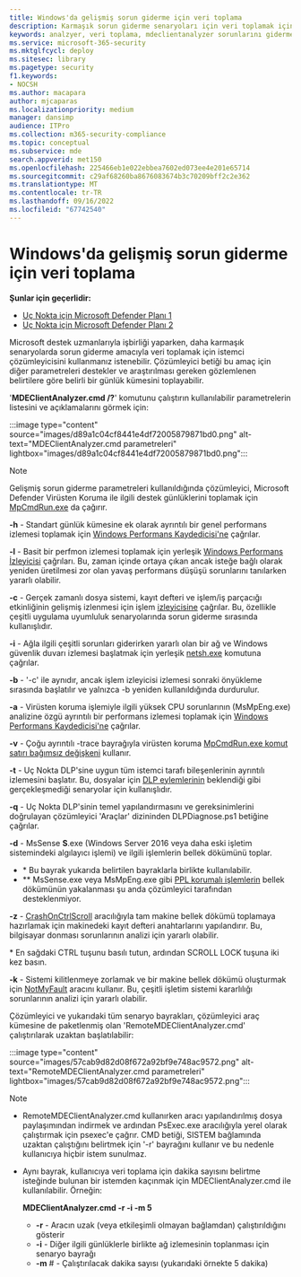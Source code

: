 ```yaml
---
title: Windows'da gelişmiş sorun giderme için veri toplama
description: Karmaşık sorun giderme senaryoları için veri toplamak için istemci çözümleyicisini kullanmayı öğrenin
keywords: analzyer, veri toplama, mdeclientanalyzer sorunlarını giderme, gelişmiş sorun giderme
ms.service: microsoft-365-security
ms.mktglfcycl: deploy
ms.sitesec: library
ms.pagetype: security
f1.keywords:
- NOCSH
ms.author: macapara
author: mjcaparas
ms.localizationpriority: medium
manager: dansimp
audience: ITPro
ms.collection: m365-security-compliance
ms.topic: conceptual
ms.subservice: mde
search.appverid: met150
ms.openlocfilehash: 225466eb1e022ebbea7602ed073ee4e201e65714
ms.sourcegitcommit: c29af68260ba8676083674b3c70209bff2c2e362
ms.translationtype: MT
ms.contentlocale: tr-TR
ms.lasthandoff: 09/16/2022
ms.locfileid: "67742540"
---
```

# <a name="data-collection-for-advanced-troubleshooting-on-windows"></a>Windows'da gelişmiş sorun giderme için veri toplama

**Şunlar için geçerlidir:**
- [Uç Nokta için Microsoft Defender Planı 1](https://go.microsoft.com/fwlink/p/?linkid=2154037)
- [Uç Nokta için Microsoft Defender Planı 2](https://go.microsoft.com/fwlink/p/?linkid=2154037)

Microsoft destek uzmanlarıyla işbirliği yaparken, daha karmaşık senaryolarda sorun giderme amacıyla veri toplamak için istemci çözümleyicisini kullanmanız istenebilir. Çözümleyici betiği bu amaç için diğer parametreleri destekler ve araştırılması gereken gözlemlenen belirtilere göre belirli bir günlük kümesini toplayabilir.

'**MDEClientAnalyzer.cmd /?**' komutunu çalıştırın kullanılabilir parametrelerin listesini ve açıklamalarını görmek için:

:::image type="content" source="images/d89a1c04cf8441e4df72005879871bd0.png" alt-text="MDEClientAnalyzer.cmd parametreleri" lightbox="images/d89a1c04cf8441e4df72005879871bd0.png":::

> [!NOTE]
> Gelişmiş sorun giderme parametreleri kullanıldığında çözümleyici, Microsoft Defender Virüsten Koruma ile ilgili destek günlüklerini toplamak için [MpCmdRun.exe](/microsoft-365/security/defender-endpoint/command-line-arguments-microsoft-defender-antivirus) da çağırır.

**-h** - Standart günlük kümesine ek olarak ayrıntılı bir genel performans izlemesi toplamak için [Windows Performans Kaydedicisi'ne](/windows-hardware/test/wpt/wpr-command-line-options) çağrılar.

**-l** - Basit bir perfmon izlemesi toplamak için yerleşik [Windows Performans İzleyicisi](/windows-server/remote/remote-desktop-services/rds-rdsh-performance-counters) çağrıları. Bu, zaman içinde ortaya çıkan ancak isteğe bağlı olarak yeniden üretilmesi zor olan yavaş performans düşüşü sorunlarını tanılarken yararlı olabilir.

**-c** - Gerçek zamanlı dosya sistemi, kayıt defteri ve işlem/iş parçacığı etkinliğinin gelişmiş izlenmesi için işlem [izleyicisine](/sysinternals/downloads/procmon) çağrılar. Bu, özellikle çeşitli uygulama uyumluluk senaryolarında sorun giderme sırasında kullanışlıdır.

**-i** - Ağla ilgili çeşitli sorunları giderirken yararlı olan bir ağ ve Windows güvenlik duvarı izlemesi başlatmak için yerleşik [netsh.exe](/windows/win32/winsock/netsh-exe) komutuna çağrılar.

**-b** - '-c' ile aynıdır, ancak işlem izleyicisi izlemesi sonraki önyükleme sırasında başlatılır ve yalnızca -b yeniden kullanıldığında durdurulur.

**-a** - Virüsten koruma işlemiyle ilgili yüksek CPU sorunlarının (MsMpEng.exe) analizine özgü ayrıntılı bir performans izlemesi toplamak için [Windows Performans Kaydedicisi'ne](/windows-hardware/test/wpt/wpr-command-line-options) çağrılar.

**-v** - Çoğu ayrıntılı -trace bayrağıyla virüsten koruma [MpCmdRun.exe komut satırı bağımsız değişkeni](/windows/security/threat-protection/microsoft-defender-antivirus/command-line-arguments-microsoft-defender-antivirus) kullanır.

**-t** - Uç Nokta DLP'sine uygun tüm istemci tarafı bileşenlerinin ayrıntılı izlemesini başlatır. Bu, dosyalar için [DLP eylemlerinin](/microsoft-365/compliance/endpoint-dlp-learn-about#endpoint-activities-you-can-monitor-and-take-action-on) beklendiği gibi gerçekleşmediği senaryolar için kullanışlıdır.

**-q** - Uç Nokta DLP'sinin temel yapılandırmasını ve gereksinimlerini doğrulayan çözümleyici 'Araçlar' dizininden DLPDiagnose.ps1 betiğine çağrılar.

**-d** - MsSense **S**.exe (Windows Server 2016 veya daha eski işletim sistemindeki algılayıcı işlemi) ve ilgili işlemlerin bellek dökümünü toplar.

- \* Bu bayrak yukarıda belirtilen bayraklarla birlikte kullanılabilir.
- \*\* MsSense.exe veya MsMpEng.exe gibi [PPL korumalı işlemlerin](/windows-hardware/drivers/install/early-launch-antimalware) bellek dökümünün yakalanması şu anda çözümleyici tarafından desteklenmiyor.

**-z** - [CrashOnCtrlScroll](/windows-hardware/drivers/debugger/forcing-a-system-crash-from-the-keyboard) aracılığıyla tam makine bellek dökümü toplamaya hazırlamak için makinedeki kayıt defteri anahtarlarını yapılandırır. Bu, bilgisayar donması sorunlarının analizi için yararlı olabilir.

\* En sağdaki CTRL tuşunu basılı tutun, ardından SCROLL LOCK tuşuna iki kez basın.

**-k** - Sistemi kilitlenmeye zorlamak ve bir makine bellek dökümü oluşturmak için [NotMyFault](/sysinternals/downloads/notmyfault) aracını kullanır. Bu, çeşitli işletim sistemi kararlılığı sorunlarının analizi için yararlı olabilir.

Çözümleyici ve yukarıdaki tüm senaryo bayrakları, çözümleyici araç kümesine de paketlenmiş olan 'RemoteMDEClientAnalyzer.cmd' çalıştırılarak uzaktan başlatılabilir:

:::image type="content" source="images/57cab9d82d08f672a92bf9e748ac9572.png" alt-text="RemoteMDEClientAnalyzer.cmd parametreleri" lightbox="images/57cab9d82d08f672a92bf9e748ac9572.png":::

> [!NOTE]
>
> - RemoteMDEClientAnalyzer.cmd kullanırken aracı yapılandırılmış dosya paylaşımından indirmek ve ardından PsExec.exe aracılığıyla yerel olarak çalıştırmak için psexec'e çağrır.
    CMD betiği, SISTEM bağlamında uzaktan çalıştığını belirtmek için '-r' bayrağını kullanır ve bu nedenle kullanıcıya hiçbir istem sunulmaz.
> - Aynı bayrak, kullanıcıya veri toplama için dakika sayısını belirtme isteğinde bulunan bir istemden kaçınmak için MDEClientAnalyzer.cmd ile kullanılabilir. Örneğin:
>
>    **MDEClientAnalyzer.cmd -r -i -m 5**
>
>   - **-r** - Aracın uzak (veya etkileşimli olmayan bağlamdan) çalıştırıldığını gösterir
>   - **-i** - Diğer ilgili günlüklerle birlikte ağ izlemesinin toplanması için senaryo bayrağı
>   - **-m** \# - Çalıştırılacak dakika sayısı (yukarıdaki örnekte 5 dakika)
